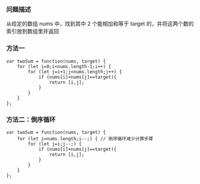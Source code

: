 ### 问题描述
从给定的数组 nums 中，找到其中 2 个能相加和等于 target 的，并将这两个数的索引放到数组里并返回

### 方法一
```
var twoSum = function(nums, target) {
    for (let i=0;i<nums.length-1;i++) {
        for (let j=i+1;j<nums.length;j++) {
            if (nums[i]+nums[j]==target){
                return [i,j];
            }
        }
    }
};
```

### 方法二：倒序循环
```
var twoSum = function(nums, target) {
    for (let i=nums.length;i--;) { // 倒序循环减少计算步骤
        for (let j=i;j--;) {
            if (nums[i]+nums[j]==target){
                return [i,j];
            }
        }
    }
};
```
